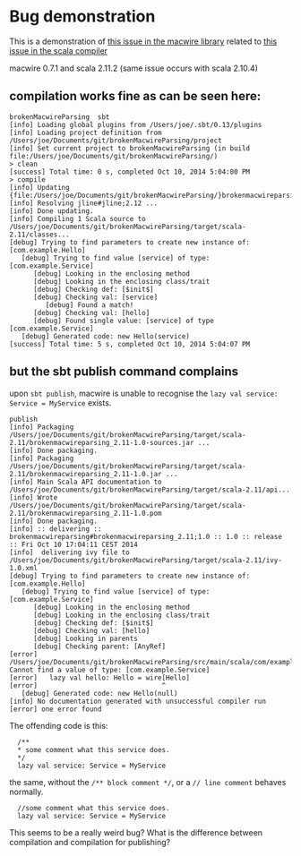 # Bug demonstration

This is a demonstration of [this issue in the macwire library](https://github.com/adamw/macwire/issues/21) related to  [this issue in the scala compiler](https://issues.scala-lang.org/browse/SI-8904)

macwire 0.7.1 and scala 2.11.2 (same issue occurs with scala 2.10.4)

## compilation works fine as can be seen here:

```
brokenMacwireParsing  sbt
[info] Loading global plugins from /Users/joe/.sbt/0.13/plugins
[info] Loading project definition from /Users/joe/Documents/git/brokenMacwireParsing/project
[info] Set current project to brokenMacwireParsing (in build file:/Users/joe/Documents/git/brokenMacwireParsing/)
> clean
[success] Total time: 0 s, completed Oct 10, 2014 5:04:00 PM
> compile
[info] Updating {file:/Users/joe/Documents/git/brokenMacwireParsing/}brokenmacwireparsing...
[info] Resolving jline#jline;2.12 ...
[info] Done updating.
[info] Compiling 1 Scala source to /Users/joe/Documents/git/brokenMacwireParsing/target/scala-2.11/classes...
[debug] Trying to find parameters to create new instance of: [com.example.Hello]
   [debug] Trying to find value [service] of type: [com.example.Service]
      [debug] Looking in the enclosing method
      [debug] Looking in the enclosing class/trait
      [debug] Checking def: [$init$]
      [debug] Checking val: [service]
         [debug] Found a match!
      [debug] Checking val: [hello]
      [debug] Found single value: [service] of type [com.example.Service]
   [debug] Generated code: new Hello(service)
[success] Total time: 5 s, completed Oct 10, 2014 5:04:07 PM
```

## but the sbt publish command complains

upon `sbt publish`, macwire is unable to recognise the `lazy val service: Service = MyService` exists.

```
publish
[info] Packaging /Users/joe/Documents/git/brokenMacwireParsing/target/scala-2.11/brokenmacwireparsing_2.11-1.0-sources.jar ...
[info] Done packaging.
[info] Packaging /Users/joe/Documents/git/brokenMacwireParsing/target/scala-2.11/brokenmacwireparsing_2.11-1.0.jar ...
[info] Main Scala API documentation to /Users/joe/Documents/git/brokenMacwireParsing/target/scala-2.11/api...
[info] Wrote /Users/joe/Documents/git/brokenMacwireParsing/target/scala-2.11/brokenmacwireparsing_2.11-1.0.pom
[info] Done packaging.
[info] :: delivering :: brokenmacwireparsing#brokenmacwireparsing_2.11;1.0 :: 1.0 :: release :: Fri Oct 10 17:04:11 CEST 2014
[info]  delivering ivy file to /Users/joe/Documents/git/brokenMacwireParsing/target/scala-2.11/ivy-1.0.xml
[debug] Trying to find parameters to create new instance of: [com.example.Hello]
   [debug] Trying to find value [service] of type: [com.example.Service]
      [debug] Looking in the enclosing method
      [debug] Looking in the enclosing class/trait
      [debug] Checking def: [$init$]
      [debug] Checking val: [hello]
      [debug] Looking in parents
      [debug] Checking parent: [AnyRef]
[error] /Users/joe/Documents/git/brokenMacwireParsing/src/main/scala/com/example/Hello.scala:18: Cannot find a value of type: [com.example.Service]
[error]   lazy val hello: Hello = wire[Hello]
[error]                               ^
   [debug] Generated code: new Hello(null)
[info] No documentation generated with unsuccessful compiler run
[error] one error found

```

The offending code is this:

```
  /**
  * some comment what this service does.
  */
  lazy val service: Service = MyService
```

the same, without the `/** block comment */`, or a `// line comment` behaves normally.

```
  //some comment what this service does.
  lazy val service: Service = MyService
```

This seems to be a really weird bug? What is the difference between compilation and compilation for publishing?
